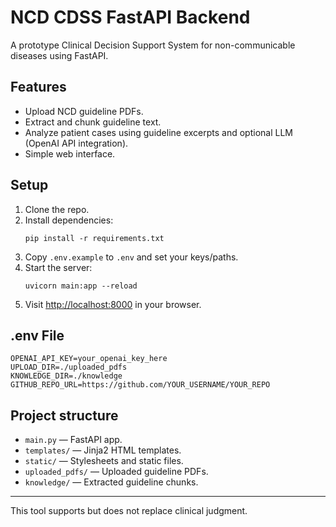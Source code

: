 # NCD CDSS FastAPI Backend

A prototype Clinical Decision Support System for non-communicable diseases using FastAPI.

## Features

- Upload NCD guideline PDFs.
- Extract and chunk guideline text.
- Analyze patient cases using guideline excerpts and optional LLM (OpenAI API integration).
- Simple web interface.

## Setup

1. Clone the repo.
2. Install dependencies:
    ```
    pip install -r requirements.txt
    ```
3. Copy `.env.example` to `.env` and set your keys/paths.
4. Start the server:
    ```
    uvicorn main:app --reload
    ```
5. Visit [http://localhost:8000](http://localhost:8000) in your browser.

## .env File

```
OPENAI_API_KEY=your_openai_key_here
UPLOAD_DIR=./uploaded_pdfs
KNOWLEDGE_DIR=./knowledge
GITHUB_REPO_URL=https://github.com/YOUR_USERNAME/YOUR_REPO
```

## Project structure

- `main.py` — FastAPI app.
- `templates/` — Jinja2 HTML templates.
- `static/` — Stylesheets and static files.
- `uploaded_pdfs/` — Uploaded guideline PDFs.
- `knowledge/` — Extracted guideline chunks.

---
This tool supports but does not replace clinical judgment.
